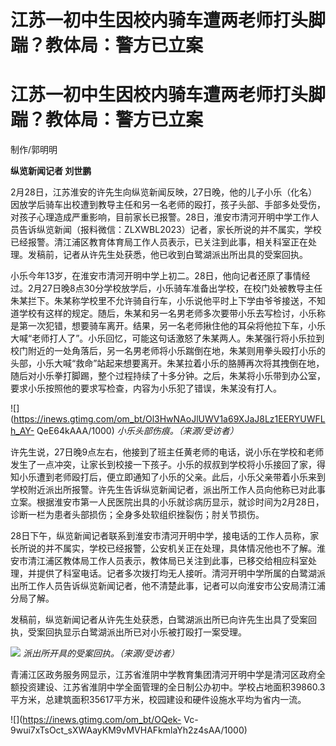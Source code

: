 # 江苏一初中生因校内骑车遭两老师打头脚踹？教体局：警方已立案

# 江苏一初中生因校内骑车遭两老师打头脚踹？教体局：警方已立案

制作/郭明明

**纵览新闻记者 刘世鹏**

2月28日，江苏淮安的许先生向纵览新闻反映，27日晚，他的儿子小乐（化名）因放学后骑车出校遭到教导主任和另一名老师的殴打，孩子头部、手部多处受伤，对孩子心理造成严重影响，目前家长已报警。28日，淮安市清河开明中学工作人员告诉纵览新闻（报料微信：ZLXWBL2023）记者，家长所说的并不属实，学校已经报警。清江浦区教育体育局工作人员表示，已关注到此事，相关科室正在处理。发稿前，记者从许先生处获悉，他已收到白鹭湖派出所出具的受案回执。

小乐今年13岁，在淮安市清河开明中学上初二。28日，他向记者还原了事情经过。2月27日晚8点30分学校放学后，小乐骑车准备出学校，在校门处被教导主任朱某拦下。朱某称学校里不允许骑自行车，小乐说他平时上下学由爷爷接送，不知道学校有这样的规定。随后，朱某和另一名男老师多次要带小乐去写检讨，小乐称是第一次犯错，想要骑车离开。结果，另一名老师揪住他的耳朵将他拉下车，小乐大喊“老师打人了”。小乐回忆，可能这句话激怒了朱某两人。朱某强行将小乐拉到校门附近的一处角落后，另一名男老师将小乐踹倒在地，朱某则用拳头殴打小乐的头部，小乐大喊“救命”站起来想要离开。朱某拉着小乐的胳膊再次将其拽倒在地，随后对小乐拳打脚踢，整个过程持续了十多分钟。之后，朱某将小乐带到办公室，要求小乐按照他的要求写检查，内容为小乐犯了错误，朱某没有打人。

![](https://inews.gtimg.com/om_bt/Ol3HwNAoJlUWV1a69XJaJ8Lz1EERYUWFLh_AY-
QeE64kAAA/1000) _小乐头部伤痕。（来源/受访者）_

许先生说，27日晚9点左右，他接到了班主任黄老师的电话，说小乐在学校和老师发生了一点冲突，让家长到校接一下孩子。小乐的叔叔到学校将小乐接回了家，得知小乐遭到老师殴打后，便立即通知了小乐的父亲。此后，小乐父亲带着小乐来到学校附近派出所报警。许先生告诉纵览新闻记者，派出所工作人员向他称已对此事立案。根据淮安市第一人民医院出具的小乐就诊病历显示，就诊时间为2月28日，诊断一栏为患者头部损伤；全身多处软组织挫裂伤；肘关节损伤。

28日下午，纵览新闻记者联系到淮安市清河开明中学，接电话的工作人员称，家长所说的并不属实，学校已经报警，公安机关正在处理，具体情况他也不了解。淮安市清江浦区教体局工作人员表示，教体局已关注到此事，已移交给相应科室处理，并提供了科室电话。记者多次拨打均无人接听。清河开明中学所属的白鹭湖派出所工作人员告诉纵览新闻记者，他不清楚此事，记者可以向淮安市公安局清江浦分局了解。

发稿前，纵览新闻记者从许先生处获悉，白鹭湖派出所已向许先生出具了受案回执，受案回执显示白鹭湖派出所已对小乐被打殴打一案受理。

![](https://inews.gtimg.com/om_bt/OnNItORjY2MZFXXi_uDNj-2ShG_U8tUhqBIqONa4x6m74AA/1000)
_派出所开具的受案回执。（来源/受访者）_

青浦江区政务服务网显示，江苏省淮阴中学教育集团清河开明中学是清河区政府全额投资建设、江苏省淮阴中学全面管理的全日制公办初中。学校占地面积39860.3平方米，总建筑面积35617平方米，校园建设和硬件设施水平均为省内一流。

![](https://inews.gtimg.com/om_bt/OQek-
Vc-9wui7xTsOct_sXWAayKM9vMVHAFkmlaYh2z4sAA/1000)

